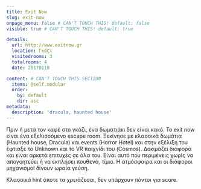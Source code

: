```yaml
---
title: Exit Now
slug: exit-now
onpage_menu: false # CAN'T TOUCH THIS! default: false
visible: true # CAN'T TOUCH THIS! default: true

details:
  url: http://www.exitnow.gr
  location: Γκάζι
  visitedrooms: 3
  totalrooms: 4
  date: 20170110

content: # CAN'T TOUCH THIS SECTION
  items: @self.modular
  order:
    by: default
    dir: asc
metadata:
  description: 'dracula, haunted house'
---
```


Πριν ή μετά τον καφέ στο γκάζι, ένα δωματιάκι δεν είναι κακό. Το exit now είναι ένα εξελισσόμενο escape room. Ξεκίνησε με κλασσικά δωμάτια (Haunted house, Dracula) και
events (Horror Hotel) και στην εξέλιξη του έφτιαξε το Unknown και το VR παιχνίδι του (Cosmos). Δοκιμάζει διάφορα και είναι αρκετά επιτυχές σε όλα του.
Είναι αυτό που περιμένεις χωρίς να απογοητεύει ή να εκπλήσει πουθενά, τίμιο. Η ατμόσφαιρα και οι διάφοροι μηχανισμοί δίνουν ωραία γεύση.

Κλασσικά hint όποτε τα χρειάζεσαι, δεν υπάρχουν πόντοι για score.
